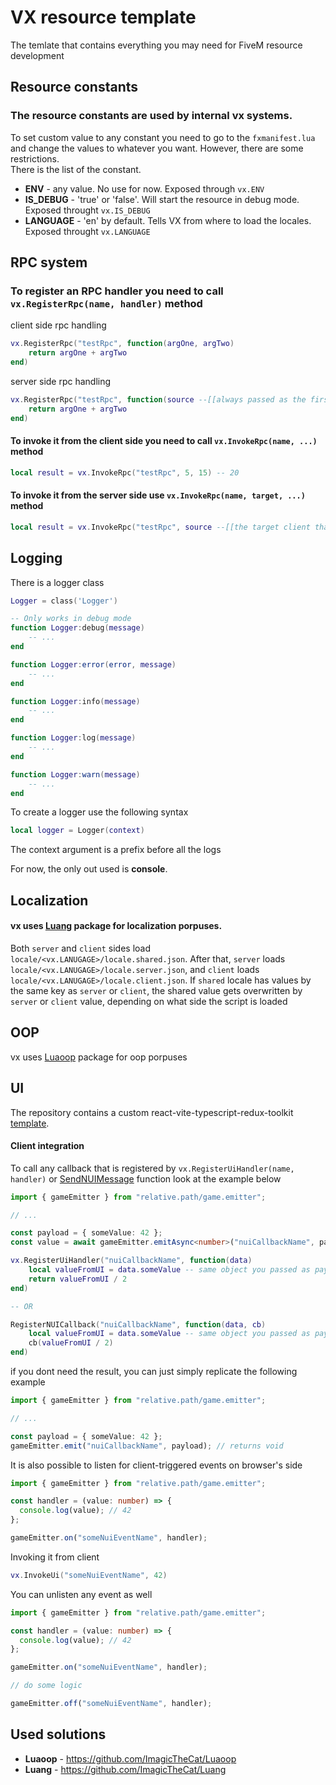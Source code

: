 # VX resource template

The temlate that contains everything you may need for FiveM resource development

## Resource constants

### The resource constants are used by internal vx systems.

To set custom value to any constant you need to go to the `fxmanifest.lua` and change the values to whatever you want. However, there are some restrictions.  
There is the list of the constant.

- **ENV** - any value. No use for now. Exposed through `vx.ENV`
- **IS_DEBUG** - 'true' or 'false'. Will start the resource in debug mode. Exposed throught `vx.IS_DEBUG`
- **LANGUAGE** - 'en' by default. Tells VX from where to load the locales. Exposed throught `vx.LANGUAGE`

## RPC system

### To register an RPC handler you need to call `vx.RegisterRpc(name, handler)` method

client side rpc handling

```lua
vx.RegisterRpc("testRpc", function(argOne, argTwo)
    return argOne + argTwo
end)
```

server side rpc handling

```lua
vx.RegisterRpc("testRpc", function(source --[[always passed as the first argument]], argOne, argTwo)
    return argOne + argTwo
end)
```

#### To invoke it from the client side you need to call `vx.InvokeRpc(name, ...)` method

```lua
local result = vx.InvokeRpc("testRpc", 5, 15) -- 20
```

#### To invoke it from the server side use `vx.InvokeRpc(name, target, ...)` method

```lua
local result = vx.InvokeRpc("testRpc", source --[[the target client that has to execute the rpc handler]], 5, 15) -- 20
```

## Logging

There is a logger class

```lua
Logger = class('Logger')

-- Only works in debug mode
function Logger:debug(message)
    -- ...
end

function Logger:error(error, message)
    -- ...
end

function Logger:info(message)
    -- ...
end

function Logger:log(message)
    -- ...
end

function Logger:warn(message)
    -- ...
end
```

To create a logger use the following syntax

```lua
local logger = Logger(context)
```

The context argument is a prefix before all the logs

For now, the only out used is **console**.

## Localization

#### vx uses [Luang](https://github.com/ImagicTheCat/Luang) package for localization porpuses.

Both `server` and `client` sides load `locale/<vx.LANUGAGE>/locale.shared.json`.
After that, `server` loads `locale/<vx.LANUGAGE>/locale.server.json`, and `client` loads `locale/<vx.LANUGAGE>/locale.client.json`.
If `shared` locale has values by the same key as `server` or `client`, the shared value gets overwritten by `server` or `client` value, depending on what side the script is loaded

## OOP

vx uses [Luaoop](https://github.com/ImagicTheCat/Luaoop) package for oop porpuses

## UI

The repository contains a custom react-vite-typescript-redux-toolkit [template](./ui-react).

#### Client integration

To call any callback that is registered by `vx.RegisterUiHandler(name, handler)` or [SendNUIMessage](https://docs.fivem.net/docs/scripting-manual/nui-development/nui-callbacks/) function look at the example below

```ts
import { gameEmitter } from "relative.path/game.emitter";

// ...

const payload = { someValue: 42 };
const value = await gameEmitter.emitAsync<number>("nuiCallbackName", payload); // 21
```

```lua
vx.RegisterUiHandler("nuiCallbackName", function(data)
    local valueFromUI = data.someValue -- same object you passed as payload to gameEmitter.emit
    return valueFromUI / 2
end)

-- OR

RegisterNUICallback("nuiCallbackName", function(data, cb)
    local valueFromUI = data.someValue -- same object you passed as payload to gameEmitter.emit
    cb(valueFromUI / 2)
end)
```

if you dont need the result, you can just simply replicate the following example

```ts
import { gameEmitter } from "relative.path/game.emitter";

// ...

const payload = { someValue: 42 };
gameEmitter.emit("nuiCallbackName", payload); // returns void
```

It is also possible to listen for client-triggered events on browser's side

```ts
import { gameEmitter } from "relative.path/game.emitter";

const handler = (value: number) => {
  console.log(value); // 42
};

gameEmitter.on("someNuiEventName", handler);
```

Invoking it from client

```lua
vx.InvokeUi("someNuiEventName", 42)
```

You can unlisten any event as well

```ts
import { gameEmitter } from "relative.path/game.emitter";

const handler = (value: number) => {
  console.log(value); // 42
};

gameEmitter.on("someNuiEventName", handler);

// do some logic

gameEmitter.off("someNuiEventName", handler);
```

## Used solutions

- **Luaoop** - https://github.com/ImagicTheCat/Luaoop
- **Luang** - https://github.com/ImagicTheCat/Luang
